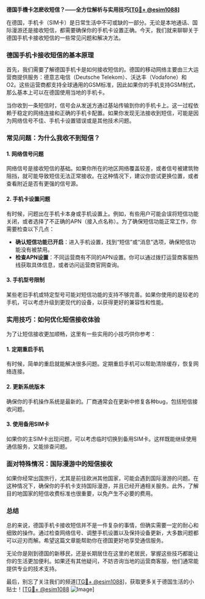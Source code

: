 **德国手機卡怎麽收短信？——全方位解析与实用技巧[[TG💪+ @esim1088](https://t.me/s/esim1088)]**

在德国，手机卡（SIM卡）是日常生活中不可或缺的一部分。无论是本地通话、国际漫游还是接收短信，都需要确保你的手机卡设置正确。今天，我们就来聊聊关于德国手机卡接收短信的一些常见问题和解决方法。

### 德国手机卡接收短信的基本原理

首先，我们需要了解德国手机卡是如何接收短信的。德国的移动网络主要由三大运营商提供服务：德意志电信（Deutsche Telekom）、沃达丰（Vodafone）和O2。这些运营商都支持全球通用的GSM标准，因此如果你的手机支持GSM制式，那么基本上可以在德国使用当地的手机卡。

当你收到一条短信时，信号会从发送方通过基站传输到你的手机卡上。这一过程依赖于稳定的网络连接和正确的手机卡配置。如果你发现无法接收到短信，可能是因为网络信号不佳、手机卡设置错误或是其他技术问题。

### 常见问题：为什么我收不到短信？

#### 1. 网络信号问题

网络信号是接收短信的基础。如果你所在的地区网络覆盖较差，或者信号被建筑物阻挡，就可能导致短信无法正常接收。在这种情况下，建议你尝试更换位置，或者查看附近是否有更强的信号源。

#### 2. 手机卡设置问题

有时候，问题出在手机卡本身或手机设置上。例如，有些用户可能会误将短信功能关闭，或者选择了不正确的APN（接入点名称）。为了确保短信功能正常工作，你需要检查以下几点：

- **确认短信功能已开启**：进入手机设置，找到“短信”或“消息”选项，确保短信功能没有被禁用。
- **检查APN设置**：不同运营商有不同的APN设置。你可以通过拨打运营商客服热线获取具体信息，或者访问运营商官网查询。

#### 3. 手机型号限制

某些老旧手机或特定型号可能对短信功能的支持不够完善。如果你使用的是较老的手机，可以考虑升级到更现代的设备，以获得更好的兼容性和性能。

### 实用技巧：如何优化短信接收体验

为了让短信接收更加顺畅，这里有一些实用的小技巧供你参考：

#### 1. 定期重启手机

有时候，简单的重启就能解决很多问题。定期重启手机可以帮助清除缓存，恢复网络连接。

#### 2. 更新系统版本

确保你的手机操作系统是最新的。厂商通常会在更新中修复各种bug，包括短信接收问题。

#### 3. 使用备用SIM卡

如果你的主SIM卡出现问题，可以考虑临时切换到备用SIM卡。这样既能继续使用通信服务，又能排查问题。

### 面对特殊情况：国际漫游中的短信接收

如果你经常出国旅行，尤其是前往欧洲其他国家，可能会遇到国际漫游的问题。在这种情况下，确保你的手机卡支持国际漫游，并且已经开通相关服务。此外，了解目的地国家的短信收费标准也很重要，以免产生不必要的费用。

### 总结

总的来说，德国手机卡接收短信并不是一件复杂的事情，但确实需要一定的耐心和细致的操作。通过检查网络信号、调整手机设置以及保持设备更新，大多数问题都可以迎刃而解。希望这篇文章能帮助你在德国更好地享受通信服务。

无论你是刚到德国的新移民，还是长期居住在这里的老居民，掌握这些技巧都能让你的生活更加便利。如果还有其他疑问，不妨咨询当地的运营商客服，他们通常能提供专业的技术支持。

最后，别忘了关注我们的频道[[TG💪+ @esim1088](https://t.me/s/esim1088)]，获取更多关于德国生活的小贴士！[[TG💪+ @esim1088](https://t.me/s/esim1088) ![Image](https://i.postimg.cc/4NQfJmqS/Snipaste-2025-05-13-00-14-12.png)]